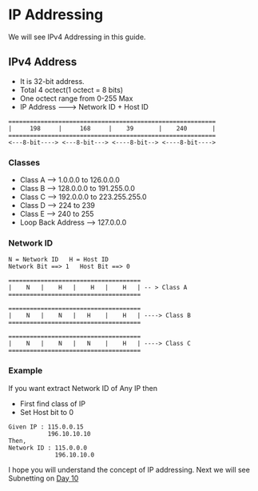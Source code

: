 # IP Addressing 
We will see IPv4 Addressing in this guide.
## IPv4 Address
- It is 32-bit address.
- Total 4 octect(1 octect = 8 bits)
- One octect range from 0-255 Max
- IP Address ---> Network ID + Host ID
```
==========================================================
|     198     |     168     |    39       |    240       |
========================================================== 
<---8-bit----> <---8-bit---> <----8-bit--> <----8-bit---->
```
### Classes
- Class A --> 1.0.0.0 to 126.0.0.0
- Class B --> 128.0.0.0 to 191.255.0.0
- Class C --> 192.0.0.0 to 223.255.255.0
- Class D --> 224 to 239
- Class E --> 240 to 255
- Loop Back Address --> 127.0.0.0

### Network ID
```
N = Network ID   H = Host ID
Network Bit ==> 1   Host Bit ==> 0

=====================================
|    N   |    H   |    H   |    H   | -- > Class A
===================================== 

=====================================
|    N   |    N   |   H    |    H   | ----> Class B
===================================== 

=====================================
|    N   |    N   |   N    |    H   | ----> Class C
===================================== 

```
### Example 
If you want extract Network ID of Any IP then
- First find class of IP
- Set Host bit to 0
```
Given IP : 115.0.0.15
           196.10.10.10
Then,
Network ID : 115.0.0.0
             196.10.10.0
```
I hope you will understand the concept of IP addressing. Next we will see Subnetting on [Day 10](day10.md)